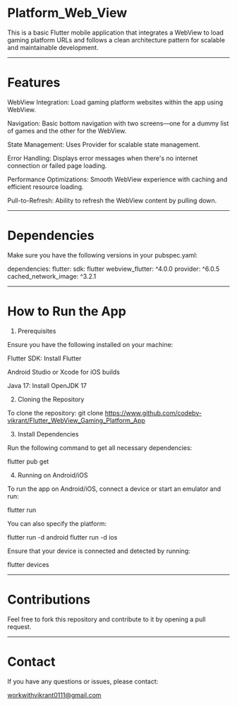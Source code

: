 # Platform_Web_View

This is a basic Flutter mobile application that integrates a WebView to load gaming platform URLs and follows a clean architecture pattern for scalable and maintainable development.

---

# Features

WebView Integration: Load gaming platform websites within the app using WebView.

Navigation: Basic bottom navigation with two screens—one for a dummy list of games and the other for the WebView.

State Management: Uses Provider for scalable state management.

Error Handling: Displays error messages when there's no internet connection or failed page loading.

Performance Optimizations: Smooth WebView experience with caching and efficient resource loading.

Pull-to-Refresh: Ability to refresh the WebView content by pulling down.

---

# Dependencies

Make sure you have the following versions in your pubspec.yaml:

dependencies:
  flutter:
    sdk: flutter
  webview_flutter: ^4.0.0
  provider: ^6.0.5
  cached_network_image: ^3.2.1

---

# How to Run the App

1. Prerequisites

Ensure you have the following installed on your machine:

Flutter SDK: Install Flutter

Android Studio or Xcode for iOS builds

Java 17: Install OpenJDK 17


2. Cloning the Repository

To clone the repository:
git clone https://www.github.com/codeby-vikrant/Flutter_WebView_Gaming_Platform_App

3. Install Dependencies

Run the following command to get all necessary dependencies:

flutter pub get

4. Running on Android/iOS

To run the app on Android/iOS, connect a device or start an emulator and run:

flutter run

You can also specify the platform:

flutter run -d android
flutter run -d ios

Ensure that your device is connected and detected by running:

flutter devices

---

# Contributions

Feel free to fork this repository and contribute to it by opening a pull request.

---

# Contact

If you have any questions or issues, please contact:

workwithvikrant0111@gmail.com
